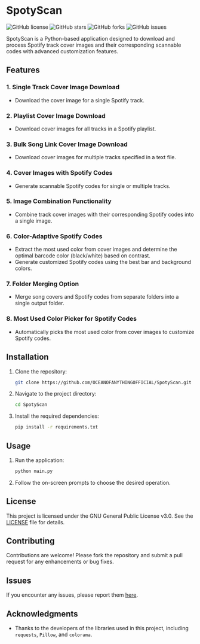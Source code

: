 # SpotyScan

![GitHub license](https://img.shields.io/github/license/OCEANOFANYTHINGOFFICIAL/SpotyScan)
![GitHub stars](https://img.shields.io/github/stars/OCEANOFANYTHINGOFFICIAL/SpotyScan)
![GitHub forks](https://img.shields.io/github/forks/OCEANOFANYTHINGOFFICIAL/SpotyScan)
![GitHub issues](https://img.shields.io/github/issues/OCEANOFANYTHINGOFFICIAL/SpotyScan)

SpotyScan is a Python-based application designed to download and process Spotify track cover images and their corresponding scannable codes with advanced customization features.

## Features

### 1. Single Track Cover Image Download
- Download the cover image for a single Spotify track.

### 2. Playlist Cover Image Download
- Download cover images for all tracks in a Spotify playlist.

### 3. Bulk Song Link Cover Image Download
- Download cover images for multiple tracks specified in a text file.

### 4. Cover Images with Spotify Codes
- Generate scannable Spotify codes for single or multiple tracks.

### 5. Image Combination Functionality
- Combine track cover images with their corresponding Spotify codes into a single image.

### 6. Color-Adaptive Spotify Codes
- Extract the most used color from cover images and determine the optimal barcode color (black/white) based on contrast.
- Generate customized Spotify codes using the best bar and background colors.

### 7. Folder Merging Option
- Merge song covers and Spotify codes from separate folders into a single output folder.

### 8. Most Used Color Picker for Spotify Codes
- Automatically picks the most used color from cover images to customize Spotify codes.

## Installation

1. Clone the repository:
   ```bash
   git clone https://github.com/OCEANOFANYTHINGOFFICIAL/SpotyScan.git
   ```
2. Navigate to the project directory:
   ```bash
   cd SpotyScan
   ```
3. Install the required dependencies:
   ```bash
   pip install -r requirements.txt
   ```

## Usage

1. Run the application:
   ```bash
   python main.py
   ```
2. Follow the on-screen prompts to choose the desired operation.

## License

This project is licensed under the GNU General Public License v3.0. See the [LICENSE](https://github.com/OCEANOFANYTHINGOFFICIAL/SpotyScan/blob/main/LICENSE) file for details.

## Contributing

Contributions are welcome! Please fork the repository and submit a pull request for any enhancements or bug fixes.

## Issues

If you encounter any issues, please report them [here](https://github.com/OCEANOFANYTHINGOFFICIAL/SpotyScan/issues).

## Acknowledgments

- Thanks to the developers of the libraries used in this project, including `requests`, `Pillow`, and `colorama`.
